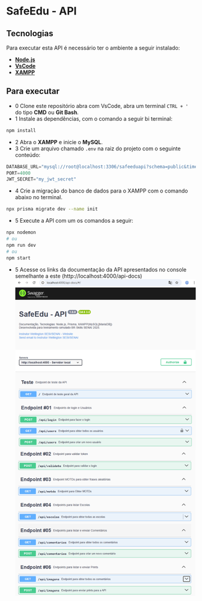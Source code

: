 # SafeEdu - API

## Tecnologias
Para executar esta API é necessário ter o ambiente a seguir instalado:
- **[Node.js](https://nodejs.org/pt)**
- **[VsCode](https://code.visualstudio.com/download)**
- **[XAMPP](https://www.apachefriends.org/pt_br/index.html)**

## Para executar
- 0 Clone este repositório abra com VsCode, abra um terminal `CTRL + '` do tipo **CMD** ou **Git Bash**.
- 1 Instale as dependências, com o comando a seguir bi terminal:
```bash
npm install
```
- 2 Abra o **XAMPP** e inicie o **MySQL**.
- 3 Crie um arquivo chamado `.env` na raiz do projeto com o seguinte conteúdo:
```js
DATABASE_URL="mysql://root@localhost:3306/safeeduapi?schema=public&timezone=UTC"
PORT=4000
JWT_SECRET="my_jwt_secret"
```
- 4 Crie a migração do banco de dados para o XAMPP com o comando abaixo no terminal.
```bash
npx prisma migrate dev --name init
```
- 5 Execute a API com um os comandos a seguir:
```bash
npx nodemon
# ou
npm run dev
# ou
npm start
```
- 5 Acesse os links da documentação da API apresentados no console semelhante a este (http://localhost:4000/api-docs)
<br>![Screenshot](./docs/screenshot.png)
